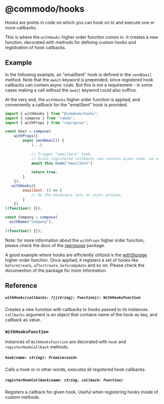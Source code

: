 # @commodo/hooks
Hooks are points in code on which you can hook on to and execute one or more callbacks. 

This is where the `withHooks` higher order function comes in. It creates a new function, decorated with methods for defining custom hooks and registration of hook callbacks.

## Example
In the following example, an "emailSent" hook is defined in the `sendEmail` method. Note that the `await` keyword is prepended, since registered hook callbacks can contain async code. But this is not a requirement - in some cases making a call without the `await` keyword could also suffice.

At the very end, the `withHooks` higher order function is applied, and conveniently a callback for the "emailSent" hook is provided.

```js
import { withHooks } from "@commodo/hooks";
import { compose } from "ramda";
import { withProps } from "repropose";

const User = compose(
    withProps({
        async sendEmail() {
            (...)
            
            // Trigger "emailSent" hook.
            // Since registered callbacks can contain async code, we use await keyword.
            await this.hook("emailSent")
            
            return true;
        }
    }),
   withHooks({
        emailSent: () => {
            // Do the necessary sync or async actions.
        }
    })
)(function() {});

const Company = compose(
  withName("Company"),
  ...
)(function() {});
```
Note: for more information about the `withProps` higher order function, please check the docs of the [repropose](https://github.com/doitadrian/commodo/edit/master/packages/hooks/README.md) package.

A good example where hooks are efficiently utilized is the [withStorage](../fields-storage) higher order function. Once applied, it registers a set of hooks like `beforeCreate`, `afterCreate`, `beforeUpdate` and so on. Please check the documention of the package for more information.

## Reference

##### `withHooks(callbacks: ?{[string]: Function}): WithHooksFunction`
Creates a new function with callbacks to hooks passed to its instances. 
`callbacks` argument is an object that contains name of the hook as key, and callback as value.

### `WithHooksFunction`

Instances of `WithHooksFunction` are decorated with `hook` and `registerHookCallback` methods.

##### `hook(name: string): Promise<void>`
Calls a hook or in other words, executes all registered hook callbacks.

##### `registerHookCallback(name: string, callback: Function)`
Registers a callback for given hook. Useful when registering hooks inside of custom methods.

